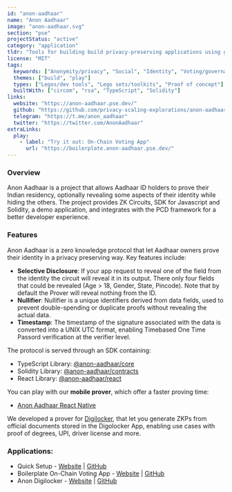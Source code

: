 ```yaml
---
id: "anon-aadhaar"
name: "Anon Aadhaar"
image: "anon-aadhaar.svg"
section: "pse"
projectStatus: "active"
category: "application"
tldr: "Tools for building build privacy-preserving applications using government ID cards, specifically Aadhaar cards in India."
license: "MIT"
tags:
  keywords: ["Anonymity/privacy", "Social", "Identity", "Voting/governance"]
  themes: ["build", "play"]
  types: ["Legos/dev tools", "Lego sets/toolkits", "Proof of concept"]
  builtWith: ["circom", "rsa", "TypeScript", "Solidity"]
links:
  website: "https://anon-aadhaar.pse.dev/"
  github: "https://github.com/privacy-scaling-explorations/anon-aadhaar"
  telegram: "https://t.me/anon_aadhaar"
  twitter: "https://twitter.com/AnonAadhaar"
extraLinks:
  play:
    - label: "Try it out: On-Chain Voting App"
      url: "https://boilerplate.anon-aadhaar.pse.dev/"
---
```


### Overview

Anon Aadhaar is a project that allows Aadhaar ID holders to prove their Indian residency, optionally revealing some aspects of their identity while hiding the others. The project provides ZK Circuits, SDK for Javascript and Solidity, a demo application, and integrates with the PCD framework for a better developer experience.

### Features

Anon Aadhaar is a zero knowledge protocol that let Aadhaar owners prove their identity in a privacy preserving way.
Key features include:

- **Selective Disclosure**: If your app request to reveal one of the field from the identity the circuit will reveal it in its output. There only four fields that could be revealed (Age > 18, Gender, State, Pincode). Note that by default the Prover will reveal nothing from the ID.
- **Nullifier**: Nullifier is a unique identifiers derived from data fields, used to prevent double-spending or duplicate proofs without revealing the actual data.
- **Timestamp**: The timestamp of the signature associated with the data is converted into a UNIX UTC format, enabling Timebased One Time Passord verification at the verifier level.

The protocol is served through an SDK containing:

- TypeScript Library: [@anon-aadhaar/core](https://www.npmjs.com/package/@anon-aadhaar/core)
- Solidity Library: [@anon-aadhaar/contracts](https://www.npmjs.com/package/@anon-aadhaar/contracts)
- React Library: [@anon-aadhaar/react](https://www.npmjs.com/package/@anon-aadhaar/react)

You can play with our **mobile prover**, which offer a faster proving time:

- [Anon Aadhaar React Native](https://github.com/anon-aadhaar/anon-aadhaar-react-native)

We developed a prover for [Digilocker](https://www.digilocker.gov.in/), that let you generate ZKPs from official documents stored in the Digolocker App, enabling use cases with proof of degrees, UPI, driver license and more.

### Applications:

- Quick Setup - [Website](https://anon-aadhaar-quick-setup.vercel.app/) | [GitHub](https://github.com/anon-aadhaar/quick-setup)
- Boilerplate On-Chain Voting App - [Website](https://boilerplate.anon-aadhaar.pse.dev/) | [GitHub](https://github.com/anon-aadhaar/boilerplate)
- Anon Digilocker - [Website](https://anon-digilocker.vercel.app/) | [GitHub](https://github.com/anon-aadhaar/anon-digilocker)
